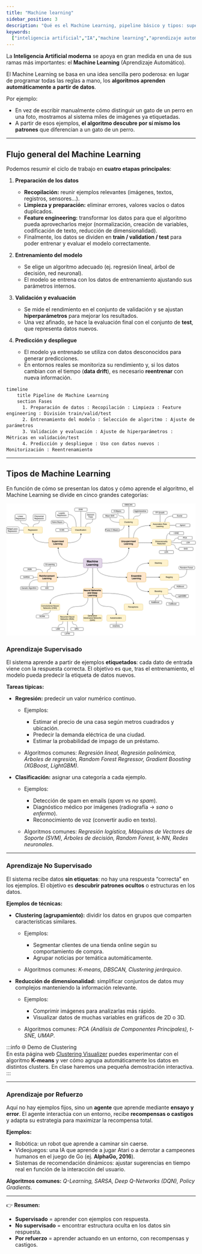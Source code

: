 ```yaml
---
title: "Machine learning"
sidebar_position: 3
description: "Qué es el Machine Learning, pipeline básico y tipos: supervisado, no supervisado y por refuerzo."
keywords:
  ["inteligencia artificial","IA","machine learning","aprendizaje automático","supervisado","no supervisado","por refuerzo","clasificación","regresión","clustering","reducción de dimensionalidad","pipeline ML"]
---
```


<div class="justify-text">

La **Inteligencia Artificial moderna** se apoya en gran medida en una de sus ramas más importantes: el **Machine Learning** (Aprendizaje Automático).

El Machine Learning se basa en una idea sencilla pero poderosa: en lugar de programar todas las reglas a mano, los **algoritmos aprenden automáticamente a partir de datos**.

Por ejemplo:

* En vez de escribir manualmente cómo distinguir un gato de un perro en una foto, mostramos al sistema miles de imágenes ya etiquetadas.
* A partir de esos ejemplos, **el algoritmo descubre por sí mismo los patrones** que diferencian a un gato de un perro.

---

## Flujo general del Machine Learning

Podemos resumir el ciclo de trabajo en **cuatro etapas principales**:

1. **Preparación de los datos**

   * **Recopilación:** reunir ejemplos relevantes (imágenes, textos, registros, sensores…).
   * **Limpieza y preparación:** eliminar errores, valores vacíos o datos duplicados.
   * **Feature engineering:** transformar los datos para que el algoritmo pueda aprovecharlos mejor (normalización, creación de variables, codificación de texto, reducción de dimensionalidad).
   * Finalmente, los datos se dividen en **train / validation / test** para poder entrenar y evaluar el modelo correctamente.

2. **Entrenamiento del modelo**

   * Se elige un algoritmo adecuado (ej. regresión lineal, árbol de decisión, red neuronal).
   * El modelo se entrena con los datos de entrenamiento ajustando sus parámetros internos.

3. **Validación y evaluación**

   * Se mide el rendimiento en el conjunto de validación y se ajustan **hiperparámetros** para mejorar los resultados.
   * Una vez afinado, se hace la evaluación final con el conjunto de **test**, que representa datos nuevos.

4. **Predicción y despliegue**

   * El modelo ya entrenado se utiliza con datos desconocidos para generar predicciones.
   * En entornos reales se monitoriza su rendimiento y, si los datos cambian con el tiempo (**data drift**), es necesario **reentrenar** con nueva información.

```mermaid
timeline
    title Pipeline de Machine Learning
    section Fases
      1. Preparación de datos : Recopilación : Limpieza : Feature engineering : División train/valid/test
      2. Entrenamiento del modelo : Selección de algoritmo : Ajuste de parámetros
      3. Validación y evaluación : Ajuste de hiperparámetros : Métricas en validación/test
      4. Predicción y despliegue : Uso con datos nuevos : Monitorización : Reentrenamiento
```

---

## Tipos de Machine Learning

En función de cómo se presentan los datos y cómo aprende el algoritmo, el Machine Learning se divide en cinco grandes categorías:

![Tipos machine learning](../0-img/machine-learning.png)


### Aprendizaje Supervisado

El sistema aprende a partir de ejemplos **etiquetados**: cada dato de entrada viene con la respuesta correcta. El objetivo es que, tras el entrenamiento, el modelo pueda predecir la etiqueta de datos nuevos.

**Tareas típicas:**

* **Regresión:** predecir un valor numérico continuo.

  * Ejemplos:

    * Estimar el precio de una casa según metros cuadrados y ubicación.
    * Predecir la demanda eléctrica de una ciudad.
    * Estimar la probabilidad de impago de un préstamo.
  * Algoritmos comunes: *Regresión lineal, Regresión polinómica, Árboles de regresión, Random Forest Regressor, Gradient Boosting (XGBoost, LightGBM)*.

* **Clasificación:** asignar una categoría a cada ejemplo.

  * Ejemplos:

    * Detección de spam en emails (*spam* vs *no spam*).
    * Diagnóstico médico por imágenes (radiografía → *sano* o *enfermo*).
    * Reconocimiento de voz (convertir audio en texto).
  * Algoritmos comunes: *Regresión logística, Máquinas de Vectores de Soporte (SVM), Árboles de decisión, Random Forest, k-NN, Redes neuronales*.

---

### Aprendizaje No Supervisado

El sistema recibe datos **sin etiquetas**: no hay una respuesta “correcta” en los ejemplos. El objetivo es **descubrir patrones ocultos** o estructuras en los datos.

**Ejemplos de técnicas:**

* **Clustering (agrupamiento):** dividir los datos en grupos que comparten características similares.

  * Ejemplos:

    * Segmentar clientes de una tienda online según su comportamiento de compra.
    * Agrupar noticias por temática automáticamente.
  * Algoritmos comunes: *K-means, DBSCAN, Clustering jerárquico*.

* **Reducción de dimensionalidad:** simplificar conjuntos de datos muy complejos manteniendo la información relevante.

  * Ejemplos:

    * Comprimir imágenes para analizarlas más rápido.
    * Visualizar datos de muchas variables en gráficos de 2D o 3D.
  * Algoritmos comunes: *PCA (Análisis de Componentes Principales), t-SNE, UMAP*.

:::info 🌐 Demo de Clustering  
En esta página web [Clustering Visualizer](https://clustering-visualizer.web.app/kmeans) puedes experimentar con el algoritmo **K-means** y ver cómo agrupa automáticamente los datos en distintos clusters. En clase haremos una pequeña demostración interactiva.  
:::

---

### Aprendizaje por Refuerzo

Aquí no hay ejemplos fijos, sino un **agente** que aprende mediante **ensayo y error**. El agente interactúa con un entorno, recibe **recompensas o castigos** y adapta su estrategia para maximizar la recompensa total.

**Ejemplos:**

* Robótica: un robot que aprende a caminar sin caerse.
* Videojuegos: una IA que aprende a jugar Atari o a derrotar a campeones humanos en el juego de Go (ej. **AlphaGo, 2016**).
* Sistemas de recomendación dinámicos: ajustar sugerencias en tiempo real en función de la interacción del usuario.

**Algoritmos comunes:** *Q-Learning, SARSA, Deep Q-Networks (DQN), Policy Gradients*.

---

👉 **Resumen:**

* **Supervisado** = aprender con ejemplos con respuesta.
* **No supervisado** = encontrar estructura oculta en los datos sin respuesta.
* **Por refuerzo** = aprender actuando en un entorno, con recompensas y castigos.


</div>